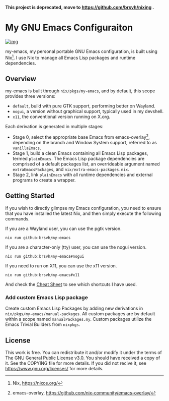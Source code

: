 **This project is deprecated, move to https://github.com/brsvh/nixing .**

# My GNU Emacs Configuraiton

[![img](https://img.shields.io/badge/cachix-brsvh-blue.svg)](https://brsvh.cachix.org)

my-emacs, my personal portable GNU Emacs configuration, is built using
Nix[^1]. I use Nix to manage all Emacs Lisp packages and runtime
dependencies.

## Overview

my-emacs is built through `nix/pkgs/my-emacs`, and by default, this
scope provides three versions:

- `default`, build with pure GTK support, performing better on Wayland.
- `nogui`, a version without graphical support, typically used in my
  devshell.
- `x11`, the conventional version running on X.org.

Each derivation is generated in multiple stages:

- Stage 0, select the appropriate base Emacs from emacs-overlay[^2],
  depending on the branch and Window System support, referred to as
  `vanillaEmacs`.
- Stage 1, build a clean Emacs containing all Emacs Lisp packages,
  termed `plainEmacs`. The Emacs Lisp package dependencies are comprised
  of a default packages list, an overrideable argument named
  `extraEmacsPackages`, and `nix/extra-emacs-packages.nix`.
- Stage 2, link `plainEmacs` with all runtime dependencies and external
  programs to create a wrapper.

## Getting Started

If you wish to directly glimpse my Emacs configuration, you need to
ensure that you have installed the latest Nix, and then simply execute
the following commands.

If you are a Wayland user, you can use the pgtk version.

``` shell
nix run github:brsvh/my-emacs
```

If you are a character-only (tty) user, you can use the nogui version.

``` shell
nix run github:brsvh/my-emacs#nogui
```

If you need to run on X11, you can use the x11 version.

``` shell
nix run github:brsvh/my-emacs#x11
```

And check the [Cheat Sheet] to see which shortcuts I have used.

[Cheat Sheet]: ./cheat-sheet.md

### Add custom Emacs Lisp package

Create custom Emacs Lisp Packages by adding new derivations in
`nix/pkgs/my-emacs/manual-packages`. All custom packages are by default
within a scope named `manualPackages.my`. Custom packages utilize the
Emacs Trivial Builders from `nixpkgs`.

## License

This work is free.  You can redistribute it and/or modify it under the
terms of The GNU General Public License v3.0.  You should have received
a copy of it.  See the COPYING file for more details.  If you did not
recive it, see <https://www.gnu.org/licenses/> for more details.

[^1]: Nix, <https://nixos.org/>
[^2]: emacs-overlay, <https://github.com/nix-community/emacs-overlay/>

